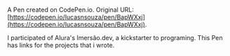 # 

A Pen created on CodePen.io. Original URL: [https://codepen.io/lucasnsouza/pen/BapWXxj](https://codepen.io/lucasnsouza/pen/BapWXxj).

I participated of Alura's Imersão.dev, a kickstarter to programing. This Pen has links for the projects that i wrote.
